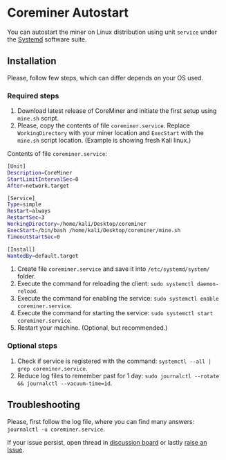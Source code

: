 # Coreminer Autostart

You can autostart the miner on Linux distribution using unit `service` under the [Systemd](https://en.wikipedia.org/wiki/Systemd) software suite.

## Installation

Please, follow few steps, which can differ depends on your OS used.

### Required steps

1. Download latest release of CoreMiner and initiate the first setup using `mine.sh` script.
1. Please, copy the contents of file  `coreminer.service`. Replace `WorkingDirectory` with your miner location and `ExecStart` with the `mine.sh` script location. (Example is showing fresh Kali linux.)

Contents of file `coreminer.service`:

```bash
[Unit]
Description=CoreMiner
StartLimitIntervalSec=0
After=network.target

[Service]
Type=simple
Restart=always
RestartSec=3
WorkingDirectory=/home/kali/Desktop/coreminer
ExecStart=/bin/bash /home/kali/Desktop/coreminer/mine.sh
TimeoutStartSec=0

[Install]
WantedBy=default.target
```

1. Create file `coreminer.service` and save it into `/etc/systemd/system/` folder.
1. Execute the command for reloading the client: `sudo systemctl daemon-reload`.
1. Execute the command for enabling the service: `sudo systemctl enable coreminer.service`.
1. Execute the command for starting the service: `sudo systemctl start coreminer.service`.
1. Restart your machine. (Optional, but recommended.)

### Optional steps

1. Check if service is registered with the command: `systemctl --all | grep coreminer.service`.
1. Reduce log files to remember past for 1 day: `sudo journalctl --rotate && journalctl --vacuum-time=1d`.

## Troubleshooting

Please, first follow the log file, where you can find many answers: `journalctl -u coreminer.service`.

If your issue persist, open thread in [discussion board](https://coretalk.info/c/mining/11/) or lastly [raise an Issue](https://github.com/catchthatrabbit/coreminer/issues/new/choose).
